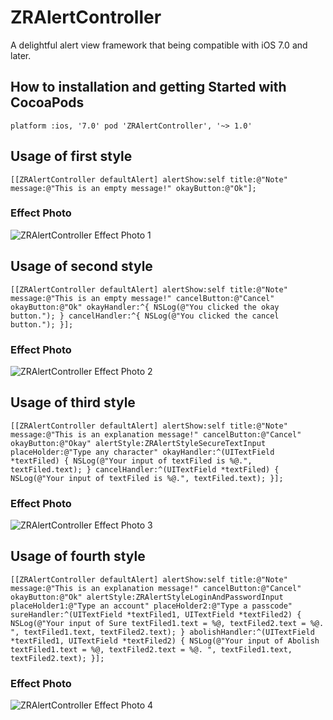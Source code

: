 # ZRAlertController
A delightful alert view framework that being compatible with iOS 7.0 and later.

How to installation and getting Started with CocoaPods
-----------------------------------

`platform :ios, '7.0'
pod 'ZRAlertController', '~> 1.0'`


## Usage of first style

`[[ZRAlertController defaultAlert] alertShow:self title:@"Note" message:@"This is an empty message!" okayButton:@"Ok"];`

### Effect Photo
![ZRAlertController Effect Photo 1](https://github.com/VictorZhang2014/ZRAlertController/one.png "ZRAlertController")

## Usage of second style

`[[ZRAlertController defaultAlert] alertShow:self title:@"Note" message:@"This is an empty message!" cancelButton:@"Cancel" okayButton:@"Ok" okayHandler:^{
NSLog(@"You clicked the okay button.");
} cancelHandler:^{
NSLog(@"You clicked the cancel button.");
}];`

### Effect Photo
![ZRAlertController Effect Photo 2](https://github.com/VictorZhang2014/ZRAlertController/two.png "ZRAlertController")

## Usage of third style

`[[ZRAlertController defaultAlert] alertShow:self title:@"Note" message:@"This is an explanation message!" cancelButton:@"Cancel" okayButton:@"Okay" alertStyle:ZRAlertStyleSecureTextInput placeHolder:@"Type any character" okayHandler:^(UITextField *textFiled) {
NSLog(@"Your input of textFiled is %@.", textFiled.text);
} cancelHandler:^(UITextField *textFiled) {
NSLog(@"Your input of textFiled is %@.", textFiled.text);
}];`

### Effect Photo
![ZRAlertController Effect Photo 3](https://github.com/VictorZhang2014/ZRAlertController/three.png "ZRAlertController")

## Usage of fourth style

`[[ZRAlertController defaultAlert] alertShow:self title:@"Note" message:@"This is an explanation message!" cancelButton:@"Cancel" okayButton:@"Ok" alertStyle:ZRAlertStyleLoginAndPasswordInput placeHolder1:@"Type an account" placeHolder2:@"Type a passcode" sureHandler:^(UITextField *textFiled1, UITextField *textFiled2) {
NSLog(@"Your input of Sure textFiled1.text = %@, textFiled2.text = %@. ", textFiled1.text, textFiled2.text);
} abolishHandler:^(UITextField *textFiled1, UITextField *textFiled2) {
NSLog(@"Your input of Abolish textFiled1.text = %@, textFiled2.text = %@. ", textFiled1.text, textFiled2.text);
}];`

### Effect Photo
![ZRAlertController Effect Photo 4](https://github.com/VictorZhang2014/ZRAlertController/four.png "ZRAlertController")